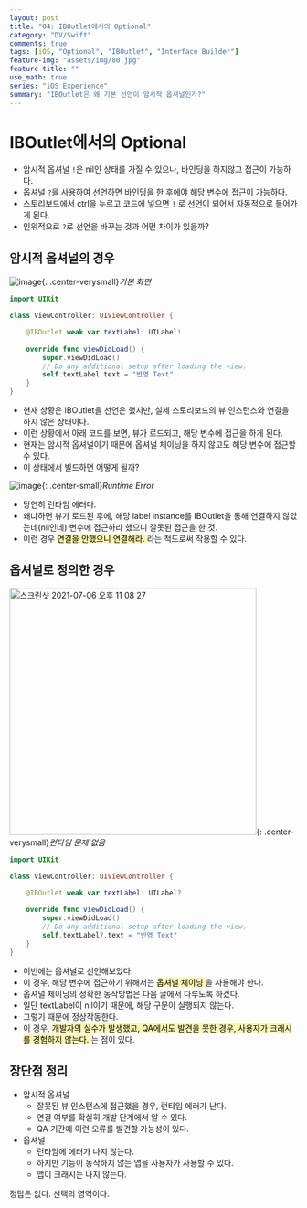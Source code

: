 ```yaml
---
layout: post
title: "04: IBOutlet에서의 Optional"
category: "DV/Swift"
comments: true
tags: [iOS, "Optional", "IBOutlet", "Interface Builder"]
feature-img: "assets/img/80.jpg"
feature-title: ""
use_math: true
series: "iOS Experience"
summary: "IBOutlet은 왜 기본 선언이 암시적 옵셔널인가?"
---
```





# IBOutlet에서의 Optional

* 암시적 옵셔널 `!`은 nil인 상태를 가질 수 있으나, 바인딩을 하지않고 접근이 가능하다.
* 옵셔널 `?`을 사용하여 선언하면 바인딩을 한 후에야 해당 변수에 접근이 가능하다.
* 스토리보드에서 ctrl을 누르고 코드에 넣으면 `!` 로 선언이 되어서 자동적으로 들어가게 된다.
* 인위적으로 `?`로 선언을 바꾸는 것과 어떤 차이가 있을까?

## 암시적 옵셔널의 경우


![image](https://user-images.githubusercontent.com/37871541/124613589-5a901580-deae-11eb-96c0-fd9cef67293d.png){: .center-verysmall}_기본 화면_

```swift
import UIKit

class ViewController: UIViewController {

    @IBOutlet weak var textLabel: UILabel!
    
    override func viewDidLoad() {
        super.viewDidLoad()
        // Do any additional setup after loading the view.
        self.textLabel.text = "반영 Text"
    }
}
```

* 현재 상황은 IBOutlet을 선언은 했지만, 실제 스토리보드의 뷰 인스턴스와 연결을 하지 않은 상태이다.
* 이런 상황에서 아래 코드를 보면, 뷰가 로드되고, 해당 변수에 접근을 하게 된다.
* 현재는 암시적 옵셔널이기 때문에 옵셔널 체이닝을 하지 않고도 해당 변수에 접근할 수 있다.
* 이 상태에서 빌드하면 어떻게 될까?

![image](https://user-images.githubusercontent.com/37871541/124613831-9cb95700-deae-11eb-9915-ab8295c24e3d.png){: .center-small}_Runtime Error_

* 당연히 런타임 에러다.
* 왜냐하면 뷰가 로드된 후에, 해당 label instance를 IBOutlet을 통해 연결하지 않았는데(nil인데) 변수에 접근하라 했으니 잘못된 접근을 한 것.
* 이런 경우 <mark style='background-color: #fff5b1'> 연결을 안했으니 연결해라. </mark> 라는 척도로써 작용할 수 있다.


## 옵셔널로 정의한 경우

<img width="432" alt="스크린샷 2021-07-06 오후 11 08 27" src="https://user-images.githubusercontent.com/37871541/124614332-14878180-deaf-11eb-937f-9e3c8ad8bd38.png">{: .center-verysmall}_런타임 문제 없음_

```swift
import UIKit

class ViewController: UIViewController {

    @IBOutlet weak var textLabel: UILabel?
    
    override func viewDidLoad() {
        super.viewDidLoad()
        // Do any additional setup after loading the view.
        self.textLabel?.text = "반영 Text"
    }
}
```


* 이번에는 옵셔널로 선언해보았다.
* 이 경우, 해당 변수에 접근하기 위해서는 <mark style='background-color: #fff5b1'> 옵셔널 체이닝 </mark>을 사용해야 한다.
* 옵셔널 체이닝의 정확한 동작방법은 다음 글에서 다루도록 하겠다.
* 일단 textLabel이 nil이기 때문에, 해당 구문이 실행되지 않는다.
* 그렇기 때문에 정상작동한다.
* 이 경우, <mark style='background-color: #fff5b1'> 개발자의 실수가 발생했고, QA에서도 발견을 못한 경우, 사용자가 크래시를 경험하지 않는다. </mark>는 점이 있다.


## 장단점 정리

* 암시적 옵셔널
  * 잘못된 뷰 인스턴스에 접근했을 경우, 런타임 에러가 난다.
  * 연결 여부를 확실히 개발 단계에서 알 수 있다.
  * QA 기간에 이런 오류를 발견할 가능성이 있다.
* 옵셔널
  * 런타임에 에러가 나지 않는다.
  * 하지만 기능이 동작하지 않는 앱을 사용자가 사용할 수 있다.
  * 앱이 크래시는 나지 않는다.

정답은 없다. 선택의 영역이다.



